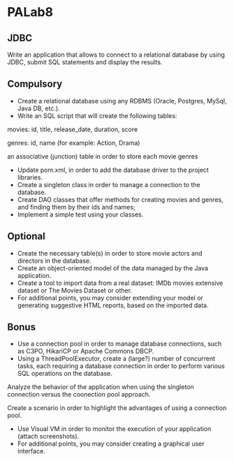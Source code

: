 # PALab8

## JDBC
Write an application that allows to connect to a relational database by using JDBC, submit SQL statements and display the results.

## Compulsory
- Create a relational database using any RDBMS (Oracle, Postgres, MySql, Java DB, etc.).
- Write an SQL script that will create the following tables:

movies: id, title, release_date, duration, score

genres: id, name (for example: Action, Drama)

an associative (junction) table in order to store each movie genres
- Update pom.xml, in order to add the database driver to the project libraries.
- Create a singleton class in order to manage a connection to the database.
- Create DAO classes that offer methods for creating movies and genres, and finding them by their ids and names;
- Implement a simple test using your classes.

## Optional
- Create the necessary table(s) in order to store movie actors and directors in the database.
- Create an object-oriented model of the data managed by the Java application.
- Create a tool to import data from a real dataset: IMDb movies extensive dataset or The Movies Dataset or other.
- For additional points, you may consider extending your model or generating suggestive HTML reports, based on the imported data.

## Bonus
- Use a connection pool in order to manage database connections, such as C3PO, HikariCP or Apache Commons DBCP.
- Using a ThreadPoolExecutor, create a (large?) number of concurrent tasks, each requiring a database connection in order to perform various SQL operations on the database.

Analyze the behavior of the application when using the singleton connection versus the coonection pool approach.

Create a scenario in order to highlight the advantages of using a connection pool.
- Use Visual VM in order to monitor the execution of your application (attach screenshots).
- For additional points, you may consider creating a graphical user interface.
